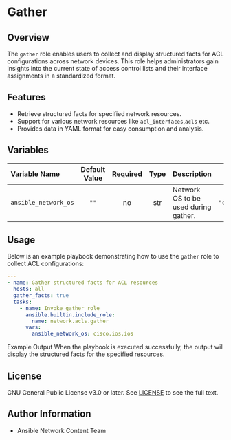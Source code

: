 # Gather

## Overview
The `gather` role enables users to collect and display structured facts for ACL configurations across network devices. This role helps administrators gain insights into the current state of access control lists and their interface assignments in a standardized format.

## Features
- Retrieve structured facts for specified network resources.
- Support for various network resources like `acl_interfaces`,`acls` etc.
- Provides data in YAML format for easy consumption and analysis.

## Variables

| Variable Name        | Default Value | Required | Type | Description                                                  |      Example        |
|:---------------------|:-------------:|:--------:|:----:|:-------------------------------------------------------------|:-------------------:|
| `ansible_network_os` | `""`          | no       | str  | Network OS to be used during gather.                         |  `"cisco.ios.ios"`  |

## Usage
Below is an example playbook demonstrating how to use the `gather` role to collect ACL configurations:

```yaml
---
- name: Gather structured facts for ACL resources
  hosts: all
  gather_facts: true
  tasks:
    - name: Invoke gather role
      ansible.builtin.include_role:
        name: network.acls.gather
      vars:
        ansible_network_os: cisco.ios.ios
```
Example Output
When the playbook is executed successfully, the output will display the structured facts for the specified resources.

## License
GNU General Public License v3.0 or later.
See [LICENSE](https://www.gnu.org/licenses/gpl-3.0.txt) to see the full text.

## Author Information
- Ansible Network Content Team
